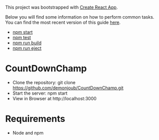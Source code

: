 This project was bootstrapped with [Create React App](https://github.com/facebookincubator/create-react-app).

Below you will find some information on how to perform common tasks.<br>
You can find the most recent version of this guide [here](https://github.com/facebookincubator/create-react-app/blob/master/packages/react-scripts/template/README.md).

- [npm start](#npm-start)
- [npm test](#npm-test)
- [npm run build](#npm-run-build)
- [npm run eject](#npm-run-eject)

# CountDownChamp
- Clone the repository: git clone https://github.com/demonjoub/CountDownChamp.git
- Start the server: npm start
- View in Browser at http://localhost:3000

# Requirements
- Node and npm
